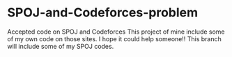 # SPOJ-and-Codeforces-problem
Accepted code on SPOJ and Codeforces 
This project of mine include some of my own code on those sites. I hope it could help someone!!
This branch will include some of my SPOJ codes.
